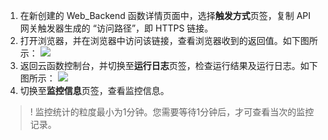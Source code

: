 1. 在新创建的 Web_Backend 函数详情页面中，选择**触发方式**页签，复制 API 网关触发器生成的 “访问路径”，即 HTTPS 链接。
2. 打开浏览器，并在浏览器中访问该链接，查看浏览器收到的返回值。如下图所示：
![](https://main.qcloudimg.com/raw/10739b9bcab1b4ae9f79cac5428fad1f.png)
3. 返回云函数控制台，并切换至**运行日志**页签，检查运行结果及运行日志。如下图所示：
![](https://main.qcloudimg.com/raw/19a4315da90d7ab8937ba19fd19053d0.png)
4. 切换至**监控信息**页签，查看监控信息。
>! 监控统计的粒度最小为1分钟。您需要等待1分钟后，才可查看当次的监控记录。
